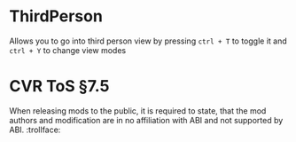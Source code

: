 # ThirdPerson
Allows you to go into third person view by pressing `ctrl + T` to toggle it and `ctrl + Y` to change view modes

# CVR ToS §7.5
When releasing mods to the public, it is required to state, that the mod authors and modification are in no affiliation with ABI and not supported by ABI. :trollface:
